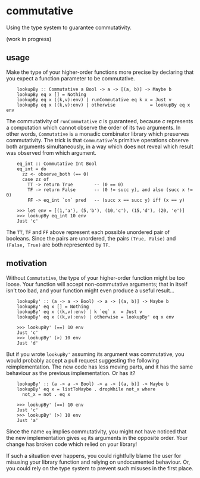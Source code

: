 commutative
===========

Using the type system to guarantee commutativity.

(work in progress)


usage
-----

Make the type of your higher-order functions more precise by declaring that you expect a function parameter to be commutative.

        lookupBy :: Commutative a Bool -> a -> [(a, b)] -> Maybe b
        lookupBy eq x [] = Nothing
        lookupBy eq x ((k,v):env) | runCommutative eq k x = Just v
        lookupBy eq x ((k,v):env) | otherwise             = lookupBy eq x env

The commutativity of `runCommutative` _c_ is guaranteed, because _c_ represents a computation which cannot observe the order of its two arguments. In other words, `Commutative` is a monadic combinator library which preserves commutativity. The trick is that `Commutative`'s primitive operations observe both arguments simultaneously, in a way which does not reveal which result was observed from which argument.

        eq_int :: Commutative Int Bool
        eq_int = do
          zz <- observe_both (== 0)
          case zz of
            TT -> return True        -- (0 == 0)
            TF -> return False       -- (0 != succ y), and also (succ x != 0)
            FF -> eq_int `on` pred   -- (succ x == succ y) iff (x == y)
        
        >>> let env = [(1,'a'), (5,'b'), (10,'c'), (15,'d'), (20, 'e')]
        >>> lookupBy eq_int 10 env
        Just 'c'

The `TT`, `TF` and `FF` above represent each possible unordered pair of booleans. Since the pairs are unordered, the pairs `(True, False)` and `(False, True)` are both represented by `TF`.


motivation
----------

Without `Commutative`, the type of your higher-order function might be too loose. Your function will accept non-commutative arguments; that in itself isn't too bad, and your function might even produce a useful result...

        lookupBy' :: (a -> a -> Bool) -> a -> [(a, b)] -> Maybe b
        lookupBy' eq x [] = Nothing
        lookupBy' eq x ((k,v):env) | k `eq` x  = Just v
        lookupBy' eq x ((k,v):env) | otherwise = lookupBy' eq x env
        
        >>> lookupBy' (==) 10 env
        Just 'c'
        >>> lookupBy' (>) 10 env
        Just 'd'

But if you wrote `lookupBy'` assuming its argument was commutative, you would probably accept a pull request suggesting the following reimplementation. The new code has less moving parts, and it has the same behaviour as the previous implementation. Or has it?

        lookupBy' :: (a -> a -> Bool) -> a -> [(a, b)] -> Maybe b
        lookupBy' eq x = listToMaybe . dropWhile not_x where
          not_x = not . eq x
        
        >>> lookupBy' (==) 10 env
        Just 'c'
        >>> lookupBy' (>) 10 env
        Just 'a'

Since the name `eq` implies commutativity, you might not have noticed that the new implementation gives `eq` its arguments in the opposite order. Your change has broken code which relied on your library!

If such a situation ever happens, you could rightfully blame the user for misusing your library function and relying on undocumented behaviour. Or, you could rely on the type system to prevent such misuses in the first place.
